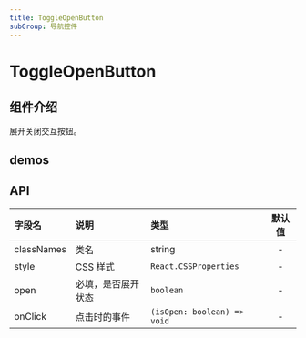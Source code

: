 ```yaml
---
title: ToggleOpenButton
subGroup: 导航控件
---
```


# ToggleOpenButton

## 组件介绍

展开关闭交互按钮。

## demos

<Demo src="./demos/index.tsx" />

## API

| 字段名     | 说明               | 类型                        | 默认值 |
| :--------- | :----------------- | :-------------------------- | :----: |
| classNames | 类名               | string                      |   -    |
| style      | CSS 样式           | `React.CSSProperties`       |   -    |
| open       | 必填，是否展开状态 | `boolean`                   |   -    |
| onClick    | 点击时的事件       | `(isOpen: boolean) => void` |   -    |
